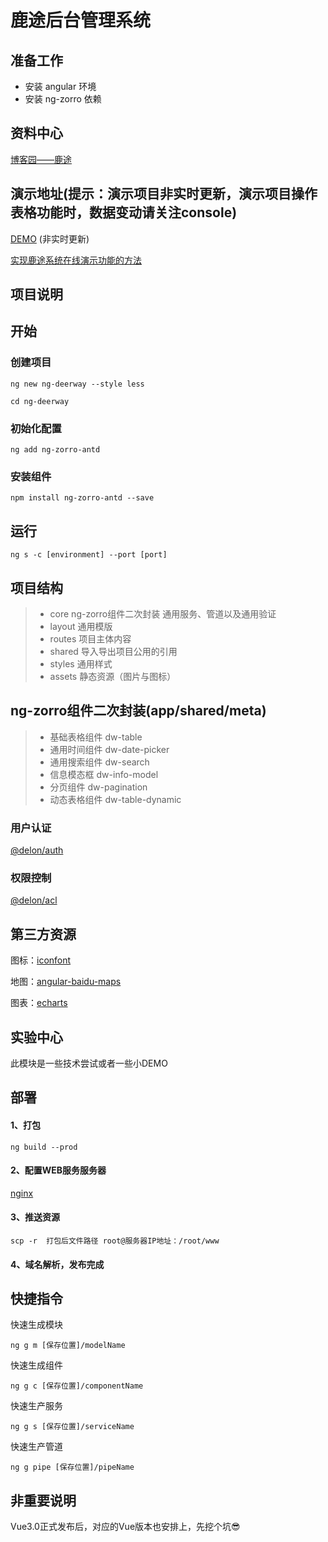 # 鹿途后台管理系统
## 准备工作
* 安装 angular 环境
* 安装 ng-zorro 依赖

## 资料中心
[博客园——鹿途](https://www.cnblogs.com/zry2510/category/1096539.html)
## 演示地址(提示：演示项目非实时更新，演示项目操作表格功能时，数据变动请关注console)

[DEMO](https://zhourenyou.github.io/web-deerway/) (非实时更新)

[实现鹿途系统在线演示功能的方法](https://www.zhourenyou.com/2019/03/25/ng-page/#more)

## 项目说明

## 开始

### 创建项目
`
ng new ng-deerway --style less
`

`
cd ng-deerway
`
### 初始化配置
`
ng add ng-zorro-antd
`
### 安装组件   
`
npm install ng-zorro-antd --save
`
## 运行

`ng s -c [environment] --port [port]`

## 项目结构

> * core ng-zorro组件二次封装 通用服务、管道以及通用验证
> * layout   通用模版
> * routes   项目主体内容
> * shared   导入导出项目公用的引用
> * styles   通用样式
> * assets   静态资源（图片与图标）

## ng-zorro组件二次封装(app/shared/meta)
> * 基础表格组件 dw-table
> * 通用时间组件 dw-date-picker
> * 通用搜索组件 dw-search
> * 信息模态框 dw-info-model
> * 分页组件 dw-pagination
> * 动态表格组件 dw-table-dynamic

### 用户认证

[@delon/auth](https://ng-alain.com/auth/getting-started)

### 权限控制

[@delon/acl](https://ng-alain.com/acl/getting-started/zh)

## 第三方资源

图标：[iconfont](http://iconfont.cn)

地图：[angular-baidu-maps](https://github.com/cipchk/angular-baidu-maps)

图表：[echarts](http://echarts.baidu.com/index.html)

## 实验中心

此模块是一些技术尝试或者一些小DEMO

## 部署

#### 1、打包
`
ng build --prod
`
#### 2、配置WEB服务服务器
[nginx](http://www.nginx.cn/doc/)

#### 3、推送资源

`
scp -r  打包后文件路径 root@服务器IP地址：/root/www
`
#### 4、域名解析，发布完成

## 快捷指令

快速生成模块

`
ng g m [保存位置]/modelName
`

快速生成组件

`
ng g c [保存位置]/componentName
`

快速生产服务

`
ng g s [保存位置]/serviceName
`

快速生产管道

`
ng g pipe [保存位置]/pipeName
`
## 非重要说明

Vue3.0正式发布后，对应的Vue版本也安排上，先挖个坑😎


